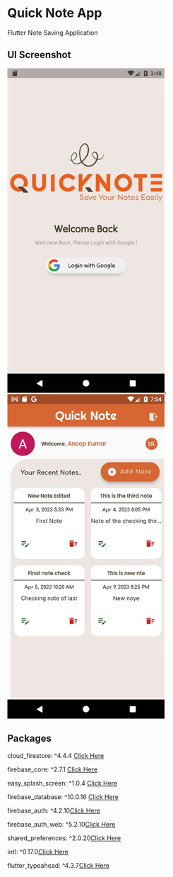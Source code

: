 # Quick Note App

Flutter Note Saving Application

## UI Screenshot

![](Screenshot_1.jpg), ![](Screenshot_2.jpg)

## Packages

cloud_firestore: ^4.4.4 [Click Here](https://pub.dev/packages/cloud_firestore)

firebase_core: ^2.7.1 [Click Here](https://pub.dev/packages/firebase_core)

easy_splash_screen: ^1.0.4 [Click Here](https://pub.dev/packages/easy_splash_screen)

firebase_database: ^10.0.16 [Click Here](https://pub.dev/packages/firebase_database)

firebase_auth: ^4.2.10[Click Here](https://pub.dev/packages/firebase_auth)

firebase_auth_web: ^5.2.10[Click Here](https://pub.dev/packages/firebase_auth_web)

shared_preferences: ^2.0.20[Click Here](https://pub.dev/packages/shared_preferences)

intl: ^0.17.0[Click Here](https://pub.dev/packages/intl)

flutter_typeahead: ^4.3.7[Click Here](https://pub.dev/packages/flutter_typeahead)



